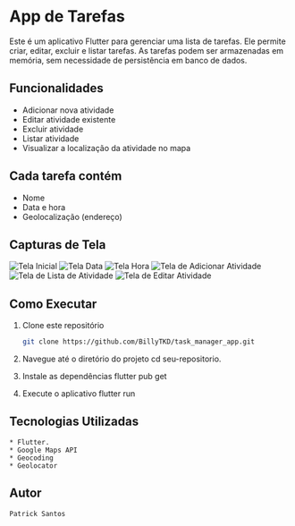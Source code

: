# App de Tarefas

Este é um aplicativo Flutter para gerenciar uma lista de tarefas. Ele permite criar, editar, excluir e listar tarefas. As tarefas podem ser armazenadas em memória, sem necessidade de persistência em banco de dados.

## Funcionalidades

- Adicionar nova atividade
- Editar atividade existente
- Excluir atividade
- Listar atividade
- Visualizar a localização da atividade no mapa

## Cada tarefa contém

- Nome
- Data e hora
- Geolocalização (endereço)

## Capturas de Tela

![Tela Inicial](images/TelaInicial.png)
![Tela Data](images/Data.png)
![Tela Hora](images/Hora.png)
![Tela de Adicionar Atividade](images/NovaAtividade.png)
![Tela de Lista de Atividade](images/ListaAtividade.png)
![Tela de Editar Atividade](images/EditarAtividade.png)

## Como Executar

1. Clone este repositório
   ```sh
   git clone https://github.com/BillyTKD/task_manager_app.git

2. Navegue até o diretório do projeto
    cd seu-repositorio.

3. Instale as dependências
    flutter pub get

4. Execute o aplicativo
    flutter run

## Tecnologias Utilizadas
    * Flutter.
    * Google Maps API
    * Geocoding
    * Geolocator 

## Autor
    Patrick Santos

       